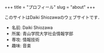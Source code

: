 +++
title = "プロフィール"
slug = "about"
+++

このサイトはDaiki Shiozawaのウェブサイトです．

- 名前: Daiki Shiozawa  
- 所属: 青山学院大学社会情報学部  
- 専攻: 情報技術  
- 趣味: 音楽  

